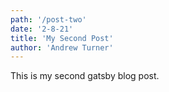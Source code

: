 ```yaml
---
path: '/post-two'
date: '2-8-21'
title: 'My Second Post'
author: 'Andrew Turner'
---
```


This is my second gatsby blog post.